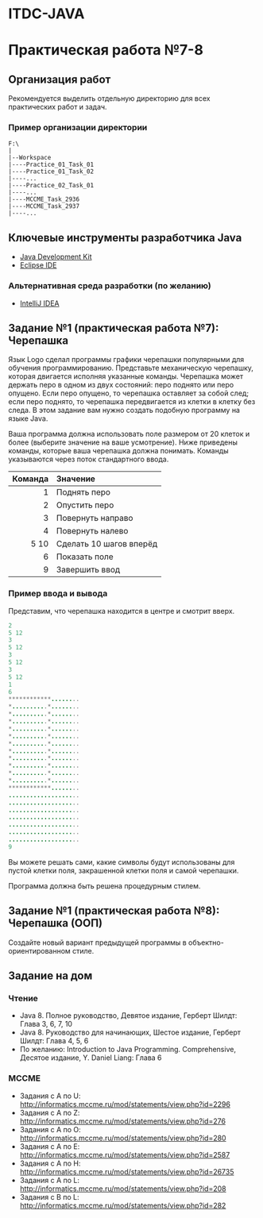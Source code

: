 # ITDC-JAVA
Практическая работа №7-8
========================

## Организация работ

Рекомендуется выделить отдельную директорию для всех практических работ и задач.

### Пример организации директории

```
F:\
|
|--Workspace
|----Practice_01_Task_01
|----Practice_01_Task_02
|----...
|----Practice_02_Task_01
|----...
|----MCCME_Task_2936
|----MCCME_Task_2937
|----...
```

## Ключевые инструменты разработчика Java

* [Java Development Kit](http://www.oracle.com/technetwork/java/javase/downloads/jdk8-downloads-2133151.html)
* [Eclipse IDE](https://eclipse.org/downloads/packages/eclipse-ide-java-developers/oxygenr)

### Альтернативная среда разработки (по желанию)

* [IntelliJ IDEA](https://www.jetbrains.com/idea)

## Задание №1 (практическая работа №7): Черепашка

Язык Logo сделал программы графики черепашки популярными для обучения программированию. Представьте механическую
черепашку, которая двигается исполняя указанные команды. Черепашка может держать перо в одном из двух
состояний: перо поднято или перо опущено. Если перо опущено, то черепашка оставляет за собой след; если
перо поднято, то черепашка передвигается из клетки в клетку без следа. В этом задание вам нужно создать подобную
программу на языке Java.

Ваша программа должна использовать поле размером от 20 клеток и более (выберите значение на
ваше усмотрение). Ниже приведены команды, которые ваша черепашка должна понимать. Команды указываются через
поток стандартного ввода.

| Команда  | Значение                |
| -------: | :-----------------------|
| 1        | Поднять перо            |
| 2        | Опустить перо           |
| 3        | Повернуть направо       |
| 4        | Повернуть налево        |
| 5 10     | Сделать 10 шагов вперёд |
| 6        | Показать поле           |
| 9        | Завершить ввод          |

### Пример ввода и вывода

Представим, что черепашка находится в центре и смотрит вверх.

```java
2
5 12
3
5 12
3
5 12
3
5 12
1
6
************........
*..........*........
*..........*........
*..........*........
*..........*........
*..........*........
*..........*........
*..........*........
*..........*........
*..........*........
*..........*........
*..........*........
************........
....................
....................
....................
....................
....................
....................
....................
9
```

Вы можете решать сами, какие символы будут использованы для пустой клетки поля, закрашенной клетки
поля и самой черепашки.

Программа должна быть решена процедурным стилем.
 
## Задание №1 (практическая работа №8): Черепашка (ООП)

Создайте новый вариант предыдущей программы в объектно-ориентированном стиле.

## Задание на дом

### Чтение

* Java 8. Полное руководство, Девятое издание, Герберт Шилдт: Глава 3, 6, 7, 10
* Java 8. Руководство для начинающих, Шестое издание, Герберт Шилдт: Глава 4, 5, 6
* По желанию: Introduction to Java Programming. Comprehensive, Десятое издание, Y. Daniel Liang: Глава 6

### MCCME

* Задания с A по U: http://informatics.mccme.ru/mod/statements/view.php?id=2296
* Задания с A по Z: http://informatics.mccme.ru/mod/statements/view.php?id=276
* Задания с A по O: http://informatics.mccme.ru/mod/statements/view.php?id=280
* Задания с A по E: http://informatics.mccme.ru/mod/statements/view.php?id=2587
* Задания с A по H: http://informatics.mccme.ru/mod/statements/view.php?id=26735
* Задания с A по L: http://informatics.mccme.ru/mod/statements/view.php?id=208
* Задания с B по L: http://informatics.mccme.ru/mod/statements/view.php?id=282
